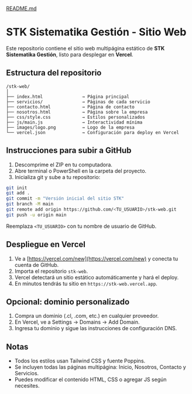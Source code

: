 [README.md](https://github.com/user-attachments/files/22752838/README.md)

# STK Sistematika Gestión - Sitio Web

Este repositorio contiene el sitio web multipágina estático de **STK Sistematika Gestión**, listo para desplegar en **Vercel**.

## Estructura del repositorio

```
/stk-web/
│
├── index.html               → Página principal
├── servicios/               → Páginas de cada servicio
├── contacto.html            → Página de contacto
├── nosotros.html            → Página sobre la empresa
├── css/style.css            → Estilos personalizados
├── js/main.js               → Interactividad mínima
├── images/logo.png          → Logo de la empresa
└── vercel.json              → Configuración para deploy en Vercel
```

## Instrucciones para subir a GitHub

1. Descomprime el ZIP en tu computadora.
2. Abre terminal o PowerShell en la carpeta del proyecto.
3. Inicializa git y sube a tu repositorio:
```bash
git init
git add .
git commit -m "Versión inicial del sitio STK"
git branch -M main
git remote add origin https://github.com/<TU_USUARIO>/stk-web.git
git push -u origin main
```
Reemplaza `<TU_USUARIO>` con tu nombre de usuario de GitHub.

## Despliegue en Vercel

1. Ve a [https://vercel.com/new](https://vercel.com/new) y conecta tu cuenta de GitHub.
2. Importa el repositorio `stk-web`.
3. Vercel detectará un sitio estático automáticamente y hará el deploy.
4. En minutos tendrás tu sitio en `https://stk-web.vercel.app`.

## Opcional: dominio personalizado

1. Compra un dominio (.cl, .com, etc.) en cualquier proveedor.
2. En Vercel, ve a Settings → Domains → Add Domain.
3. Ingresa tu dominio y sigue las instrucciones de configuración DNS.

## Notas

- Todos los estilos usan Tailwind CSS y fuente Poppins.
- Se incluyen todas las páginas multipágina: Inicio, Nosotros, Contacto y Servicios.
- Puedes modificar el contenido HTML, CSS o agregar JS según necesites.
